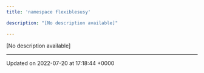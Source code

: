 ```yaml
---
title: 'namespace flexiblesusy'

description: "[No description available]"

---
```







[No description available]






-------------------------------

Updated on 2022-07-20 at 17:18:44 +0000